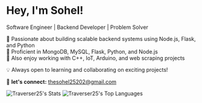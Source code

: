 # Hey, I'm Sohel!  
Software Engineer | Backend Developer | Problem Solver

🔹 Passionate about building scalable backend systems using Node.js, Flask, and Python  
🔹 Proficient in MongoDB, MySQL, Flask, Python, and Node.js  
🔹 Also enjoy working with C++, IoT, Arduino, and web scraping projects




💡 Always open to learning and collaborating on exciting projects!  

📌 **let's connect:** thesohel25202@gmail.com

![Traverser25's Stats](https://github-readme-stats.vercel.app/api?username=Traverser25&theme=vue-dark&show_icons=true&hide_border=true&count_private=true)
![Traverser25's Top Languages](https://github-readme-stats.vercel.app/api/top-langs/?username=Traverser25&theme=vue-dark&show_icons=true&hide_border=true&layout=compact)
